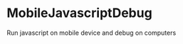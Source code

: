 MobileJavascriptDebug
=====================

Run javascript on mobile device and debug on computers
